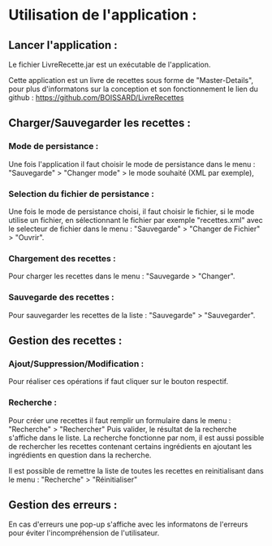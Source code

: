 Utilisation de l'application :
==============================

Lancer l'application :
----------------------
Le fichier LivreRecette.jar est un exécutable de l'application.

Cette application est un livre de recettes sous forme de "Master-Details", pour plus d'informatons sur la conception et son fonctionnement le lien du github : https://github.com/BOISSARD/LivreRecettes

Charger/Sauvegarder les recettes :
----------------------------------
### Mode de persistance :

Une fois l'application il faut choisir le mode de persistance dans le menu : "Sauvegarde" > "Changer mode" > le mode souhaité (XML par exemple),

### Selection du fichier de persistance :

Une fois le mode de persistance choisi, il faut choisir le fichier, si le mode utilise un fichier, en sélectionnant le fichier par exemple "recettes.xml" avec le selecteur de fichier dans le menu : "Sauvegarde" > "Changer de Fichier" > "Ouvrir".

### Chargement des recettes :
Pour charger les recettes dans le menu : "Sauvegarde > "Changer".

### Sauvegarde des recettes :
Pour sauvegarder les recettes de la liste : "Sauvegarde" > "Sauvegarder".

Gestion des recettes :
----------------------
### Ajout/Suppression/Modification :
Pour réaliser ces opérations if faut cliquer sur le bouton respectif.

### Recherche :
Pour créer une recettes il faut remplir un formulaire dans le menu : "Recherche" > "Rechercher"
Puis valider, le résultat de la recherche s'affiche dans le liste.
La recherche fonctionne par nom,
il est aussi possible de rechercher les recettes contenant certains ingrédients en ajoutant les ingrédients en question dans la recherche.

Il est possible de remettre la liste de toutes les recettes en reinitialisant dans le menu : "Recherche" > "Réinitialiser"

Gestion des erreurs :
---------------------
En cas d'erreurs une pop-up s'affiche avec les informatons de l'erreurs pour éviter l'incompréhension de l'utilisateur.
